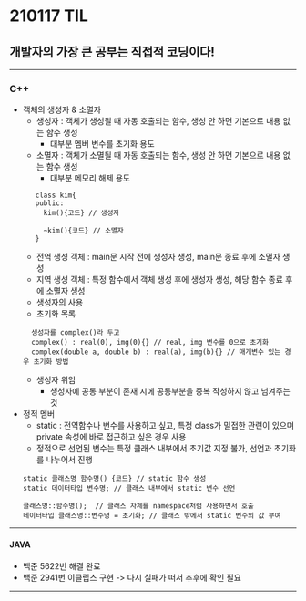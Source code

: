 # 210117 TIL
## 개발자의 가장 큰 공부는 직접적 코딩이다!
------------------------------
### C++
  * 객체의 생성자 & 소멸자
      * 생성자 : 객체가 생성될 때 자동 호출되는 함수, 생성 안 하면 기본으로 내용 없는 함수 생성
        * 대부분 멤버 변수를 초기화 용도
      * 소멸자 : 객체가 소멸될 때 자동 호출되는 함수, 생성 안 하면 기본으로 내용 없는 함수 생성
        * 대부분 메모리 해제 용도
     ```
        class kim{
        public:
          kim(){코드} // 생성자
          
          ~kim(){코드} // 소멸자
        }
     ```
     * 전역 생성 객체 : main문 시작 전에 생성자 생성, main문 종료 후에 소멸자 생성
     * 지역 생성 객체 : 특정 함수에서 객체 생성 후에 생성자 생성, 해당 함수 종료 후에 소멸자 생성
     * 생성자의 사용
      * 초기화 목록
      ```
        생성자를 complex()라 두고
        complex() : real(0), img(0){} // real, img 변수를 0으로 초기화
        complex(double a, double b) : real(a), img(b){} // 매개변수 있는 경우 초기화 방법
      ```
      * 생성자 위임
        * 생성자에 공통 부분이 존재 시에 공통부분을 중복 작성하지 않고 넘겨주는 것
  * 정적 멤버
      * static : 전역함수나 변수를 사용하고 싶고, 특정 class가 밀접한 관련이 있으며 private 속성에 바로 접근하고 싶은 경우 사용
      * 정적으로 선언된 변수는 특정 클래스 내부에서 초기값 지정 불가, 선언과 초기화를 나누어서 진행
      ```
      static 클래스명 함수명() {코드} // static 함수 생성
      static 데이터타입 변수명; // 클래스 내부에서 static 변수 선언
      
      클래스명::함수명();  // 클래스 자체를 namespace처럼 사용하면서 호출
      데이터타입 클래스명::변수명 = 초기화; // 클래스 밖에서 static 변수의 값 부여
      ```
 -----------------------------
 #### JAVA
  * 백준 5622번 해결 완료
  * 백준 2941번 이클립스 구현 -> 다시 실패가 떠서 추후에 확인 필요
-----------------------------

